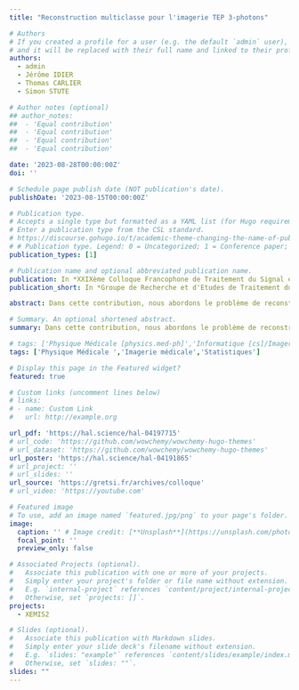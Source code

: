 ```yaml
---
title: "Reconstruction multiclasse pour l'imagerie TEP 3-photons"

# Authors
# If you created a profile for a user (e.g. the default `admin` user), write the username (folder name) here
# and it will be replaced with their full name and linked to their profile.
authors:
  - admin
  - Jérôme IDIER
  - Thomas CARLIER
  - Simon STUTE

# Author notes (optional)
## author_notes:
##  - 'Equal contribution'
##  - 'Equal contribution'
##  - 'Equal contribution'
##  - 'Equal contribution'

date: '2023-08-28T00:00:00Z'
doi: ''

# Schedule page publish date (NOT publication's date).
publishDate: '2023-08-15T00:00:00Z'

# Publication type.
# Accepts a single type but formatted as a YAML list (for Hugo requirements).
# Enter a publication type from the CSL standard.
# https://discourse.gohugo.io/t/academic-theme-changing-the-name-of-publication-types/38091
# # Publication type. Legend: 0 = Uncategorized; 1 = Conference paper; 2 = Journal article; 3 = Preprint / Working Paper; 4 = Report; 5 = Book; 6 = Book section; 7 = Thesis; 8 = Patent
publication_types: [1]

# Publication name and optional abbreviated publication name.
publication: In *XXIXème Colloque Francophone de Traitement du Signal et des Images (GRETSI'23)*.
publication_short: In *Groupe de Recherche et d'Etudes de Traitement du Signal et des Images (GRETSI'23), Aug 2023, Grenoble, France.*

abstract: Dans cette contribution, nous abordons le problème de reconstruction d’image de distribution radioactive pour lequel l’information disponible provient de plusieurs classes de données distinctes, chacune associée à une combinaison spécifique de détections . Nous présentons un cadre théorique permettant de mesurer l'apport informationnel de chaque classe et nous développons un algorithme itératif dédié à la reconstruction multiclasse basé sur le maximum de vraisemblance. Nous proposons d’appliquer notre approche à la caméra XEMIS2, un prototype préclinique de télescope Compton dédié à l’imagerie TEP 3-photons dans lequel quatre classes de détections partielles viennent s’ajouter aux détections complètes. Sur la base de simulations Monte-Carlo, nous présentons les premières composantes du modèle développé pour la reconstruction multiclasse.

# Summary. An optional shortened abstract.
summary: Dans cette contribution, nous abordons le problème de reconstruction d’image de distribution radioactive pour lequel l’information disponible provient de plusieurs classes de données distinctes, chacune associée à une combinaison spécifique de détections. 

# tags: ['Physique Médicale [physics.med-ph]','Informatique [cs]/Imagerie médicale','Statistiques [stat]/Applications [stat.AP]']
tags: ['Physique Médicale ','Imagerie médicale','Statistiques']

# Display this page in the Featured widget?
featured: true

# Custom links (uncomment lines below)
# links:
# - name: Custom Link
#   url: http://example.org

url_pdf: 'https://hal.science/hal-04197715'
# url_code: 'https://github.com/wowchemy/wowchemy-hugo-themes'
# url_dataset: 'https://github.com/wowchemy/wowchemy-hugo-themes'
url_poster: 'https://hal.science/hal-04191865'
# url_project: ''
# url_slides: ''
url_source: 'https://gretsi.fr/archives/colloque'
# url_video: 'https://youtube.com'

# Featured image
# To use, add an image named `featured.jpg/png` to your page's folder.
image:
  caption: '' # Image credit: [**Unsplash**](https://unsplash.com/photos/pLCdAaMFLTE)
  focal_point: ''
  preview_only: false

# Associated Projects (optional).
#   Associate this publication with one or more of your projects.
#   Simply enter your project's folder or file name without extension.
#   E.g. `internal-project` references `content/project/internal-project/index.md`.
#   Otherwise, set `projects: []`.
projects:
  - XEMIS2

# Slides (optional).
#   Associate this publication with Markdown slides.
#   Simply enter your slide deck's filename without extension.
#   E.g. `slides: "example"` references `content/slides/example/index.md`.
#   Otherwise, set `slides: ""`.
slides: ""
---
```




